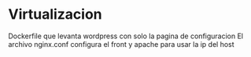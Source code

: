 # Virtualizacion
Dockerfile que levanta wordpress con solo la pagina de configuracion
El archivo nginx.conf configura el front y apache para usar la ip del host
